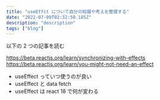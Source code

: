 ```yaml
---
title: "useEffct について自分の知識や考えを整理する"
date: "2022-07-09T02:32:50.185Z"
description: "description"
tags: ["blog"]
---
```


以下の 2 つの記事を読む

https://beta.reactjs.org/learn/synchronizing-with-effects
https://beta.reactjs.org/learn/you-might-not-need-an-effect

- useEffect っていつ使うのが良い
- useEffect と data fetch
- useEffect は react 18 で何が変わる
